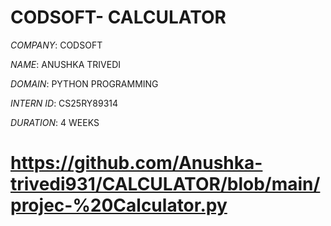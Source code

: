 # CODSOFT- CALCULATOR

*COMPANY*: CODSOFT

*NAME*: ANUSHKA TRIVEDI

*DOMAIN*: PYTHON PROGRAMMING

*INTERN ID*: CS25RY89314

*DURATION*: 4 WEEKS
# https://github.com/Anushka-trivedi931/CALCULATOR/blob/main/projec-%20Calculator.py

 

  
    
